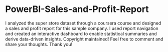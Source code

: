 # PowerBI-Sales-and-Profit-Report
I analyzed the super store dataset through a coursera course and designed a sales and profit report for this sample company.  I used report navigation and created an interactive dashboard to enable statistical summaries and derive data-driven insights.
Copyright maintained! Feel free to comment and share your thoughts. Thank you!
